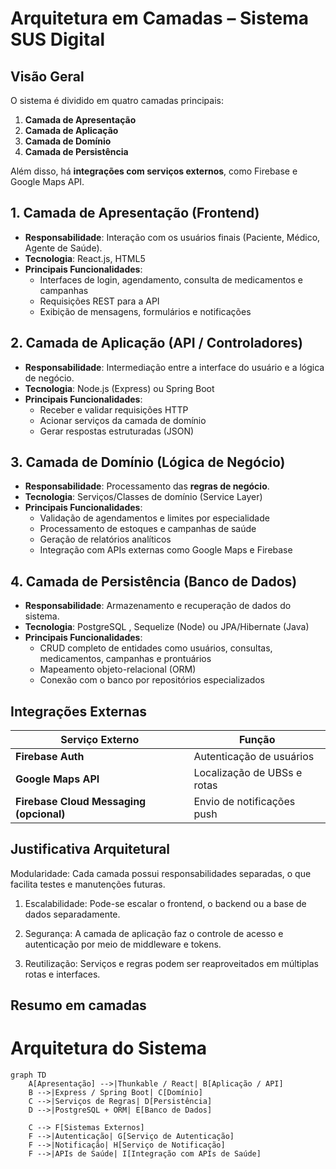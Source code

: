 #  Arquitetura em Camadas – Sistema SUS Digital
##  Visão Geral

O sistema é dividido em quatro camadas principais:

1. **Camada de Apresentação**
2. **Camada de Aplicação**
3. **Camada de Domínio**
4. **Camada de Persistência**

Além disso, há **integrações com serviços externos**, como Firebase e Google Maps API.

##  1. Camada de Apresentação (Frontend)

- **Responsabilidade**: Interação com os usuários finais (Paciente, Médico, Agente de Saúde).
- **Tecnologia**: React.js, HTML5
- **Principais Funcionalidades**:
  - Interfaces de login, agendamento, consulta de medicamentos e campanhas
  - Requisições REST para a API
  - Exibição de mensagens, formulários e notificações

##  2. Camada de Aplicação (API / Controladores)
- **Responsabilidade**: Intermediação entre a interface do usuário e a lógica de negócio.
- **Tecnologia**: Node.js (Express) ou Spring Boot
- **Principais Funcionalidades**:
  - Receber e validar requisições HTTP
  - Acionar serviços da camada de domínio
  - Gerar respostas estruturadas (JSON)

##  3. Camada de Domínio (Lógica de Negócio)

- **Responsabilidade**: Processamento das **regras de negócio**.
- **Tecnologia**: Serviços/Classes de domínio (Service Layer)
- **Principais Funcionalidades**:
  - Validação de agendamentos e limites por especialidade
  - Processamento de estoques e campanhas de saúde
  - Geração de relatórios analíticos
  - Integração com APIs externas como Google Maps e Firebase
##  4. Camada de Persistência (Banco de Dados)

- **Responsabilidade**: Armazenamento e recuperação de dados do sistema.
- **Tecnologia**: PostgreSQL , Sequelize (Node) ou JPA/Hibernate (Java)
- **Principais Funcionalidades**:
  - CRUD completo de entidades como usuários, consultas, medicamentos, campanhas e prontuários
  - Mapeamento objeto-relacional (ORM)
  - Conexão com o banco por repositórios especializados



##  Integrações Externas

| Serviço Externo | Função |
|-----------------|--------|
| **Firebase Auth** | Autenticação de usuários |
| **Google Maps API** | Localização de UBSs e rotas |
| **Firebase Cloud Messaging (opcional)** | Envio de notificações push |

## Justificativa Arquitetural
Modularidade: Cada camada possui responsabilidades separadas, o que facilita testes e manutenções futuras.

1. Escalabilidade: Pode-se escalar o frontend, o backend ou a base de dados separadamente.

2. Segurança: A camada de aplicação faz o controle de acesso e autenticação por meio de middleware e tokens.

3. Reutilização: Serviços e regras podem ser reaproveitados em múltiplas rotas e interfaces.

## Resumo em camadas
# Arquitetura do Sistema

```mermaid
graph TD
    A[Apresentação] -->|Thunkable / React| B[Aplicação / API]
    B -->|Express / Spring Boot| C[Domínio]
    C -->|Serviços de Regras| D[Persistência]
    D -->|PostgreSQL + ORM| E[Banco de Dados]

    C --> F[Sistemas Externos]
    F -->|Autenticação| G[Serviço de Autenticação]
    F -->|Notificação| H[Serviço de Notificação]
    F -->|APIs de Saúde| I[Integração com APIs de Saúde]

